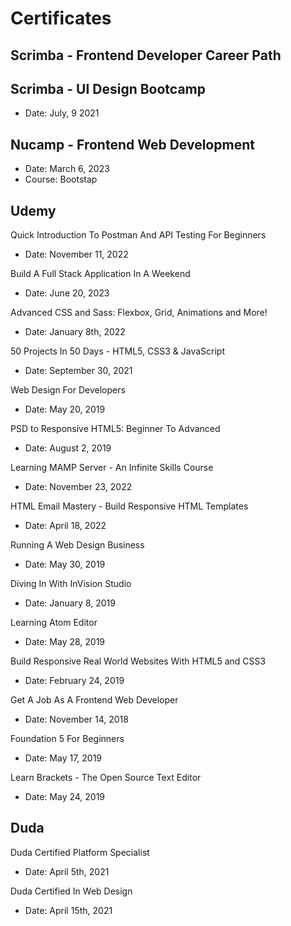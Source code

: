 # Certificates

## Scrimba - Frontend Developer Career Path


## Scrimba - UI Design Bootcamp

- Date: July, 9 2021

## Nucamp - Frontend Web Development

- Date: March 6, 2023
- Course: Bootstap


## Udemy


Quick Introduction To Postman And API Testing For Beginners
- Date: November 11, 2022

Build A Full Stack Application In A Weekend
- Date: June 20, 2023

Advanced CSS and Sass: Flexbox, Grid, Animations and More!
- Date: January 8th, 2022

50 Projects In 50 Days - HTML5, CSS3 & JavaScript
- Date: September 30, 2021

Web Design For Developers
- Date: May 20, 2019

PSD to Responsive HTML5: Beginner To Advanced
- Date: August 2, 2019

Learning MAMP Server - An Infinite Skills Course
- Date: November 23, 2022

HTML Email Mastery - Build Responsive HTML Templates
- Date: April 18, 2022

Running A Web Design Business
- Date: May 30, 2019

Diving In With InVision Studio
- Date: January 8, 2019

Learning Atom Editor
- Date: May 28, 2019

Build Responsive Real World Websites With HTML5 and CSS3
- Date: February 24, 2019

Get A Job As A Frontend Web Developer
- Date: November 14, 2018

Foundation 5 For Beginners
- Date: May 17, 2019

Learn Brackets - The Open Source Text Editor
- Date: May 24, 2019


## Duda

Duda Certified Platform Specialist
- Date: April 5th, 2021

Duda Certified In Web Design
- Date: April 15th, 2021







